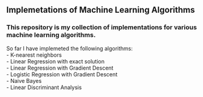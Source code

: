 ## Implemetations of Machine Learning Algorithms
### This repository is my collection of implementations for various machine learning algorithms.
So far I have implemeted the following algorithms:
<br>
    - K-nearest neighbors
<br>
    - Linear Regression with exact solution
<br>
    - Linear Regression with Gradient Descent
<br>
    - Logistic Regression with Gradient Descent
<br>
    - Naive Bayes
<br>
    - Linear Discriminant Analysis
